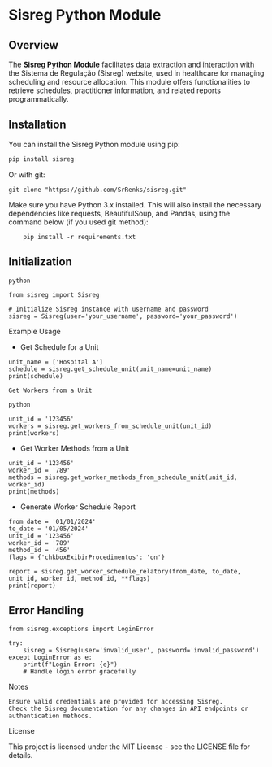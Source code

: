 # Sisreg Python Module

## Overview

The **Sisreg Python Module** facilitates data extraction and interaction with the Sistema de Regulação (Sisreg) website, used in healthcare for managing scheduling and resource allocation. This module offers functionalities to retrieve schedules, practitioner information, and related reports programmatically.

## Installation

You can install the Sisreg Python module using pip:

```bash
pip install sisreg
```
Or with git:
```
git clone "https://github.com/SrRenks/sisreg.git"
```

Make sure you have Python 3.x installed. This will also install the necessary dependencies like requests, BeautifulSoup, and Pandas, using the command below (if you used git method):
```
    pip install -r requirements.txt
```

## Initialization
```
python

from sisreg import Sisreg

# Initialize Sisreg instance with username and password
sisreg = Sisreg(user='your_username', password='your_password')
```

Example Usage
* Get Schedule for a Unit

```
unit_name = ['Hospital A']
schedule = sisreg.get_schedule_unit(unit_name=unit_name)
print(schedule)

Get Workers from a Unit

python

unit_id = '123456'
workers = sisreg.get_workers_from_schedule_unit(unit_id)
print(workers)
```
* Get Worker Methods from a Unit

```
unit_id = '123456'
worker_id = '789'
methods = sisreg.get_worker_methods_from_schedule_unit(unit_id, worker_id)
print(methods)
```
* Generate Worker Schedule Report
```
from_date = '01/01/2024'
to_date = '01/05/2024'
unit_id = '123456'
worker_id = '789'
method_id = '456'
flags = {'chkboxExibirProcedimentos': 'on'}

report = sisreg.get_worker_schedule_relatory(from_date, to_date, unit_id, worker_id, method_id, **flags)
print(report)
```
## Error Handling
```
from sisreg.exceptions import LoginError

try:
    sisreg = Sisreg(user='invalid_user', password='invalid_password')
except LoginError as e:
    print(f"Login Error: {e}")
    # Handle login error gracefully
```
Notes

    Ensure valid credentials are provided for accessing Sisreg.
    Check the Sisreg documentation for any changes in API endpoints or authentication methods.

License

This project is licensed under the MIT License - see the LICENSE file for details.